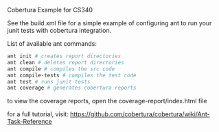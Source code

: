 Cobertura Example for CS340

See the build.xml file for a simple example of configuring ant to run your junit tests with cobertura integration.

List of available ant commands:
```bash
ant init # creates report directories
ant clean # deletes report directories
ant compile # compiles the src code
ant compile-tests # compiles the test code
ant test # runs junit tests
ant coverage # generates cobertura reports
```
to view the coverage reports, open the coverage-report/index.html file

for a full tutorial, visit: https://github.com/cobertura/cobertura/wiki/Ant-Task-Reference
